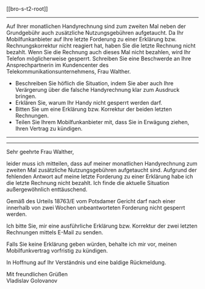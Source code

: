[[bro-s-t2-root]]

---

Auf Ihrer monatlichen Handyrechnung sind zum zweiten Mal neben der Grundgebühr auch zusätzliche Nutzungsgebühren aufgetaucht. Da Ihr Mobilfunkanbieter auf Ihre letzte Forderung zu einer Erklärung bzw. Rechnungskorrektur nicht reagiert hat, haben Sie die letzte Rechnung nicht bezahlt. Wenn Sie die Rechnung auch dieses Mal nicht bezahlen, wird Ihr Telefon möglicherweise gesperrt. Schreiben Sie eine Beschwerde an Ihre Ansprechpartnerin im Kundencenter des Telekommunikationsunternehmens, Frau Walther.

- Beschreiben Sie höflich die Situation, indem Sie aber auch Ihre Verärgerung über die falsche Handyrechnung klar zum Ausdruck bringen.  
- Erklären Sie, warum Ihr Handy nicht gesperrt werden darf.  
- Bitten Sie um eine Erklärung bzw. Korrektur der beiden letzten Rechnungen.  
- Teilen Sie Ihrem Mobilfunkanbieter mit, dass Sie in Erwägung ziehen, Ihren Vertrag zu kündigen.  

---
---

Sehr geehrte Frau Walther,

leider muss ich mitteilen, dass auf meiner monatlichen Handyrechnung zum zweiten Mal zusätzliche Nutzungsgebühren aufgetaucht sind. Aufgrund der fehlenden Antwort auf meine letzte Forderung zu einer Erklärung habe ich die letzte Rechnung nicht bezahlt. Ich finde die aktuelle Situation außergewöhnlich enttäuschend.

Gemäß des Urteils 18763/E vom Potsdamer Gericht darf nach einer innerhalb von zwei Wochen unbeantworteten Forderung nicht gesperrt werden.

Ich bitte Sie, mir eine ausführliche Erklärung bzw. Korrektur der zwei letzten Rechnungen mittels E-Mail zu senden.

Falls Sie keine Erklärung geben würden, behalte ich mir vor, meinen Mobilfunkvertrag vorfristig zu kündigen.

In Hoffnung auf Ihr Verständnis und eine baldige Rückmeldung.

Mit freundlichen Grüßen  
Vladislav Golovanov